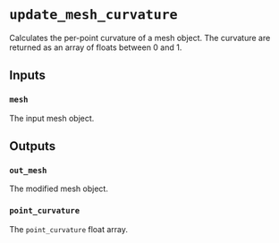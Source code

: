 # `update_mesh_curvature`

Calculates the per-point curvature of a mesh object. The curvature are returned as an array of floats between 0 and 1.

## Inputs

### `mesh`
The input mesh object.

## Outputs

### `out_mesh`
The modified mesh object.

### `point_curvature`
The `point_curvature` float array.
